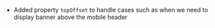 - Added property `topOffset` to handle cases such as when we need to display banner above the mobile header